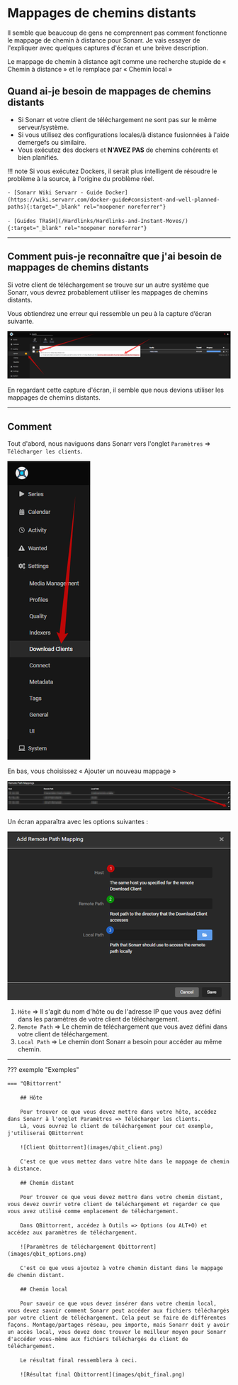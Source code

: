 # Mappages de chemins distants

Il semble que beaucoup de gens ne comprennent pas comment fonctionne le mappage de chemin à distance pour Sonarr. Je vais essayer de l'expliquer avec quelques captures d'écran et une brève description.

Le mappage de chemin à distance agit comme une recherche stupide de « Chemin à distance » et le remplace par « Chemin local »

## Quand ai-je besoin de mappages de chemins distants

- Si Sonarr et votre client de téléchargement ne sont pas sur le même serveur/système.
- Si vous utilisez des configurations locales/à distance fusionnées à l'aide demergefs ou similaire.
- Vous exécutez des dockers et **N'AVEZ PAS** de chemins cohérents et bien planifiés.

!!! note
    Si vous exécutez Dockers, il serait plus intelligent de résoudre le problème à la source, à l'origine du problème réel.

    - [Sonarr Wiki Servarr - Guide Docker](https://wiki.servarr.com/docker-guide#consistent-and-well-planned-paths){:target="_blank" rel="noopener noreferrer"}

    - [Guides TRaSH](/Hardlinks/Hardlinks-and-Instant-Moves/){:target="_blank" rel="noopener noreferrer"}

------

## Comment puis-je reconnaître que j'ai besoin de mappages de chemins distants

Si votre client de téléchargement se trouve sur un autre système que Sonarr, vous devrez probablement utiliser les mappages de chemins distants.

Vous obtiendrez une erreur qui ressemble un peu à la capture d’écran suivante.

![!erreurs de téléchargement](images/dl_error.png)

En regardant cette capture d'écran, il semble que nous devions utiliser les mappages de chemins distants.

------

## Comment

Tout d'abord, nous naviguons dans Sonarr vers l'onglet `Paramètres` => `Télécharger les clients`.

![onglet client de téléchargement](images/cl_cli_tab.png)

En bas, vous choisissez « Ajouter un nouveau mappage »

![!ajouter un nouveau mappage](images/new_mapping.png)

Un écran apparaîtra avec les options suivantes :

![ajouter un mappage](images/mapping.png)

1. `Hôte` => Il s'agit du nom d'hôte ou de l'adresse IP que vous avez défini dans les paramètres de votre client de téléchargement.
1. `Remote Path` => Le chemin de téléchargement que vous avez défini dans votre client de téléchargement.
1. `Local Path` => Le chemin dont Sonarr a besoin pour accéder au même chemin.

------

??? exemple "Exemples"

    === "QBittorrent"

        ## Hôte

        Pour trouver ce que vous devez mettre dans votre hôte, accédez dans Sonarr à l'onglet Paramètres => Télécharger les clients.
        Là, vous ouvrez le client de téléchargement pour cet exemple, j'utiliserai QBittorrent

        ![Client Qbittorrent](images/qbit_client.png)

        C'est ce que vous mettez dans votre hôte dans le mappage de chemin à distance.

        ## Chemin distant

        Pour trouver ce que vous devez mettre dans votre chemin distant, vous devez ouvrir votre client de téléchargement et regarder ce que vous avez utilisé comme emplacement de téléchargement.

        Dans QBittorrent, accédez à Outils => Options (ou ALT+O) et accédez aux paramètres de téléchargement.

        ![Paramètres de téléchargement Qbittorrent](images/qbit_options.png)

        C'est ce que vous ajoutez à votre chemin distant dans le mappage de chemin distant.

        ## Chemin local

        Pour savoir ce que vous devez insérer dans votre chemin local, vous devez savoir comment Sonarr peut accéder aux fichiers téléchargés par votre client de téléchargement. Cela peut se faire de différentes façons. Montage/partages réseau, peu importe, mais Sonarr doit y avoir un accès local, vous devez donc trouver le meilleur moyen pour Sonarr d'accéder vous-même aux fichiers téléchargés du client de téléchargement.

        Le résultat final ressemblera à ceci.

        ![Résultat final Qbittorrent](images/qbit_final.png)
